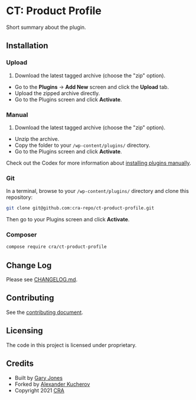 # CT: Product Profile

Short summary about the plugin.

## Installation

### Upload

1. Download the latest tagged archive (choose the "zip" option).
* Go to the __Plugins__ → __Add New__ screen and click the __Upload__ tab.
* Upload the zipped archive directly.
* Go to the Plugins screen and click __Activate__.

### Manual

1. Download the latest tagged archive (choose the "zip" option).
* Unzip the archive.
* Copy the folder to your `/wp-content/plugins/` directory.
* Go to the Plugins screen and click __Activate__.

Check out the Codex for more information about [installing plugins manually](http://codex.wordpress.org/Managing_Plugins#Manual_Plugin_Installation).

### Git

In a terminal, browse to your `/wp-content/plugins/` directory and clone this repository:

~~~sh
git clone git@github.com:cra-repo/ct-product-profile.git
~~~

Then go to your Plugins screen and click __Activate__.

### Composer

~~~sh
compose require cra/ct-product-profile
~~~

## Change Log

Please see [CHANGELOG.md](CHANGELOG.md).

## Contributing

See the [contributing document](.github/CONTRIBUTING.md).

## Licensing

The code in this project is licensed under proprietary.

## Credits

- Built by [Gary Jones](https://twitter.com/GaryJ)  
- Forked by [Alexander Kucherov](https://github.com/Zinkutal)
- Copyright 2021 [CRA](https://www.cyberriskalliance.com)
